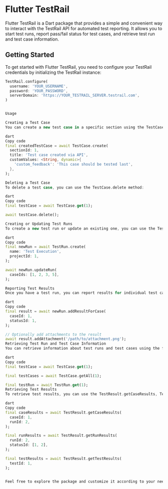 

# Flutter TestRail

Flutter TestRail is a Dart package that provides a simple and convenient way to interact with the TestRail API for automated test reporting. It allows you to start test runs, report pass/fail status for test cases, and retrieve test run and test case information.

## Getting Started

To get started with Flutter TestRail, you need to configure your TestRail credentials by initializing the TestRail instance:

```dart
TestRail.configure(
  username: 'YOUR_USERNAME',
  password: 'YOUR_PASSWORD',
  serverDomain: 'https://YOUR_TESTRAIL_SERVER.testrail.com',
)


Usage

Creating a Test Case
You can create a new test case in a specific section using the TestCase.create method:

dart
Copy code
final createdTestCase = await TestCase.create(
  sectionId: 1,
  title: 'Test case created via API',
  customValues: <String, dynamic>{
    'custom_feedback': 'This case should be tested last',
  },
);

Deleting a Test Case
To delete a test case, you can use the TestCase.delete method:

dart
Copy code
final testCase = await TestCase.get(1);

await testCase.delete();

Creating or Updating Test Runs
To create a new test run or update an existing one, you can use the TestRun.create and TestRun.updateRun methods:

dart
Copy code
final newRun = await TestRun.create(
  name: 'Test Execution',
  projectId: 1,
);

await newRun.updateRun(
  caseIds: [1, 2, 3, 5],
);

Reporting Test Results
Once you have a test run, you can report results for individual test cases using the TestRun.addResultForCase method:

dart
Copy code
final result = await newRun.addResultForCase(
  caseId: 1,
  statusId: 1,
);

// Optionally add attachments to the result
await result.addAttachment('/path/to/attachment.png');
Retrieving Test Run and Test Case Information
You can retrieve information about test runs and test cases using the following methods:

dart
Copy code
final testCase = await TestCase.get(1);

final testCases = await TestCase.getAll(1);

final testRun = await TestRun.get(1);
Retrieving Test Results
To retrieve test results, you can use the TestResult.getCaseResults, TestResult.getRunResults, and TestResult.getTestResults methods:

dart
Copy code
final caseResults = await TestResult.getCaseResults(
  caseId: 1,
  runId: 2,
);

final runResults = await TestResult.getRunResults(
  runId: 2,
  statusId: [1, 2],
);

final testResults = await TestResult.getTestResults(
  testId: 1,
);


Feel free to explore the package and customize it according to your needs. If you encounter any issues or have questions, please refer to the package documentation or reach out to the package maintainer for support.